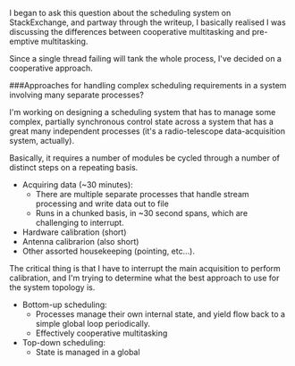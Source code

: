 I began to ask this question about the scheduling system on StackExchange, and partway through the writeup, I basically realised I was discussing the differences between cooperative multitasking and pre-emptive multitasking.

Since a single thread failing will tank the whole process, I've decided on a cooperative approach. 

###Approaches for handling complex scheduling requirements in a system involving many separate processes?

I'm working on designing a scheduling system that has to manage some complex, partially synchronous control state across a system that has a great many independent processes (it's a radio-telescope data-acquisition system, actually).

Basically, it requires a number of modules be cycled through a number of distinct steps on a repeating basis. 

 - Acquiring data (~30 minutes):
    - There are multiple separate processes that handle stream processing and write data out to file
    - Runs in a chunked basis, in ~30 second spans, which are challenging to interrupt.
 - Hardware calibration (short)
 - Antenna calibrarion (also short)
 - Other assorted housekeeping (pointing, etc...).

The critical thing is that I have to interrupt the main acquisition to perform calibration, and I'm trying to determine what the best approach to use for the system topology is.

 - Bottom-up scheduling:
    - Processes manage their own internal state, and yield flow back to a simple global loop periodically.
    - Effectively cooperative multitasking
 - Top-down scheduling:
    - State is managed in a global 
